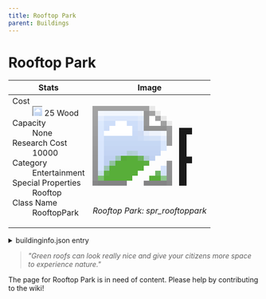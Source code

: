 ```yaml
---
title: Rooftop Park
parent: Buildings
---
```

# Rooftop Park

[//]: # (Pre-generated content)
<table><thead><tr><th>Stats</th><th>Image</th></tr></thead><tbody><tr><td><dl><dt>Cost</dt><dd><div class="resource-icon"><img style="object-position: -637px -751px;" src="https://tfe2-wiki.github.io/assets/sprites.png"></div> 25 Wood</dd><dt>Capacity</dt><dd>None</dd><dt>Research Cost</dt><dd>10000</dd><dt>Category</dt><dd>Entertainment</dd><dt>Special Properties</dt><dd>Rooftop</dd><dt>Class Name</dt><dd>RooftopPark</dd></dl></td><td><style>.building-image {width: 200px;height: 200px;overflow: hidden;position: relative;}.building-image img {image-rendering: pixelated;object-fit: none;transform: scale(10);transform-origin: left top;position: absolute;left: 0;top: 0;}.resource-image {width: 200px;height: 200px;overflow: hidden;position: relative;}.resource-image img {image-rendering: pixelated;object-fit: none;transform: scale(20);transform-origin: left top;position: absolute;left: 0;top: 0;}.building-icon {width: 20px;height: 20px;overflow: hidden;position: relative;display: inline-block;}.building-icon img {image-rendering: pixelated;object-fit: none;transform: scale(1);transform-origin: left top;position: absolute;left: 0;top: 0;}.resource-icon {width: 20px;height: 20px;overflow: hidden;position: relative;display: inline-block;}.resource-icon img {image-rendering: pixelated;object-fit: none;transform: scale(2);transform-origin: left top;position: absolute;left: 0;top: 0;}</style><div class="building-image"><img style="object-position: -554px -1023px;" src="https://tfe2-wiki.github.io/assets/sprites.png" alt="Rooftop Park Back"><img style="object-position: -547px -699px;" src="https://tfe2-wiki.github.io/assets/sprites.png" alt="Rooftop Park"></div><i>Rooftop Park: spr_rooftoppark</i></td></tr></tbody></table><details><summary>buildinginfo.json entry</summary>```json
	{
    "className": "RooftopPark",
    "food": 0,
    "wood": 25,
    "stone": 0,
    "machineParts": 0,
    "knowledge": 10000,
    "category": "Entertainment",
    "unlockedByDefault": false,
    "specialInfo": [
        "rooftop"
    ],
    "buttonBack": "spr_rooftoppark_buttonbg",
    "onBuildSprite": "spr_rooftoppark_onbuild"
}
	```</details><blockquote><i>"Green roofs can look really nice and give your citizens more space to experience nature."</i></blockquote>

The page for Rooftop Park is in need of content. Please help by contributing to the wiki!
